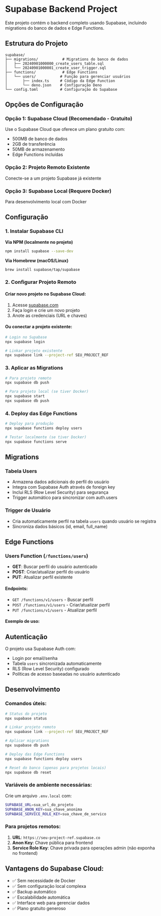# Supabase Backend Project

Este projeto contém o backend completo usando Supabase, incluindo migrations do banco de dados e Edge Functions.

## Estrutura do Projeto

```
supabase/
├── migrations/           # Migrations do banco de dados
│   ├── 20240901000000_create_users_table.sql
│   └── 20240901000001_create_user_trigger.sql
├── functions/            # Edge Functions
│   └── users/           # Função para gerenciar usuários
│       ├── index.ts     # Código da Edge Function
│       └── deno.json    # Configuração Deno
└── config.toml          # Configuração do Supabase
```

## Opções de Configuração

### Opção 1: Supabase Cloud (Recomendado - Gratuito)
Use o Supabase Cloud que oferece um plano gratuito com:
- 500MB de banco de dados
- 2GB de transferência
- 50MB de armazenamento
- Edge Functions incluídas

### Opção 2: Projeto Remoto Existente
Conecte-se a um projeto Supabase já existente

### Opção 3: Supabase Local (Requere Docker)
Para desenvolvimento local com Docker

## Configuração

### 1. Instalar Supabase CLI

**Via NPM (localmente no projeto)**
```bash
npm install supabase --save-dev
```

**Via Homebrew (macOS/Linux)**
```bash
brew install supabase/tap/supabase
```

### 2. Configurar Projeto Remoto

#### Criar novo projeto no Supabase Cloud:
1. Acesse [supabase.com](https://supabase.com)
2. Faça login e crie um novo projeto
3. Anote as credenciais (URL e chaves)

#### Ou conectar a projeto existente:
```bash
# Login no Supabase
npx supabase login

# Linkar projeto existente
npx supabase link --project-ref SEU_PROJECT_REF
```

### 3. Aplicar as Migrations
```bash
# Para projeto remoto
npx supabase db push

# Para projeto local (se tiver Docker)
npx supabase start
npx supabase db push
```

### 4. Deploy das Edge Functions
```bash
# Deploy para produção
npx supabase functions deploy users

# Testar localmente (se tiver Docker)
npx supabase functions serve
```

## Migrations

### Tabela Users
- Armazena dados adicionais do perfil do usuário
- Integra com Supabase Auth através de foreign key
- Inclui RLS (Row Level Security) para segurança
- Trigger automático para sincronizar com auth.users

### Trigger de Usuário
- Cria automaticamente perfil na tabela `users` quando usuário se registra
- Sincroniza dados básicos (id, email, full_name)

## Edge Functions

### Users Function (`/functions/users`)
- **GET**: Buscar perfil do usuário autenticado
- **POST**: Criar/atualizar perfil do usuário
- **PUT**: Atualizar perfil existente

#### Endpoints:
- `GET /functions/v1/users` - Buscar perfil
- `POST /functions/v1/users` - Criar/atualizar perfil
- `PUT /functions/v1/users` - Atualizar perfil

#### Exemplo de uso:


## Autenticação

O projeto usa Supabase Auth com:
- Login por email/senha
- Tabela `users` sincronizada automaticamente
- RLS (Row Level Security) configurado
- Políticas de acesso baseadas no usuário autenticado

## Desenvolvimento

### Comandos úteis:
```bash
# Status do projeto
npx supabase status

# Linkar projeto remoto
npx supabase link --project-ref SEU_PROJECT_REF

# Aplicar migrations
npx supabase db push

# Deploy das Edge Functions
npx supabase functions deploy users

# Reset do banco (apenas para projetos locais)
npx supabase db reset
```

### Variáveis de ambiente necessárias:
Crie um arquivo `.env.local` com:
```bash
SUPABASE_URL=sua_url_do_projeto
SUPABASE_ANON_KEY=sua_chave_anonima
SUPABASE_SERVICE_ROLE_KEY=sua_chave_de_servico
```

### Para projetos remotos:
1. **URL**: `https://seu-project-ref.supabase.co`
2. **Anon Key**: Chave pública para frontend
3. **Service Role Key**: Chave privada para operações admin (não exponha no frontend)

## Vantagens do Supabase Cloud:
- ✅ Sem necessidade de Docker
- ✅ Sem configuração local complexa
- ✅ Backup automático
- ✅ Escalabilidade automática
- ✅ Interface web para gerenciar dados
- ✅ Plano gratuito generoso
